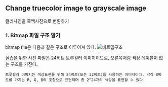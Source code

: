 ## Change truecolor image to grayscale image
컬러사진을 흑백사진으로 변환하기 

### 1. Bitmap 파일 구조 알기
bitmap file은 다음과 같은 구조로 이루어져 있다.
![비트맵구조](https://user-images.githubusercontent.com/48755185/103137050-edcede00-4708-11eb-885f-4b267a0bb09f.JPG)
  
실습을 위한 사진 파일은 24비트 트루컬러 이미지이므로, 오른쪽처럼 색상 테이블이 없는 구조를 가진다.    
~~~
트루컬러 이미지는 색상표현을 위해 24비트(또는 32비트)를 사용하는 이미지이다. 각각 8비트를 가지는 R, G, B의 조합으로 표현되며 총 2^24개의 색상을 표현할 수 있다.
~~~
